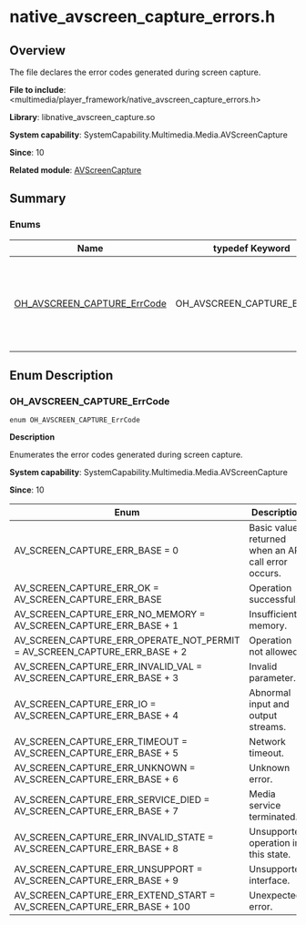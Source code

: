 # native_avscreen_capture_errors.h
<!--Kit: Media Kit-->
<!--Subsystem: Multimedia-->
<!--Owner: @zzs_911-->
<!--Designer: @stupig001-->
<!--Tester: @xdlinc-->
<!--Adviser: @zengyawen-->

## Overview

The file declares the error codes generated during screen capture.

**File to include**: <multimedia/player_framework/native_avscreen_capture_errors.h>

**Library**: libnative_avscreen_capture.so

**System capability**: SystemCapability.Multimedia.Media.AVScreenCapture

**Since**: 10

**Related module**: [AVScreenCapture](capi-avscreencapture.md)

## Summary

### Enums

| Name| typedef Keyword| Description|
| -- | -- | -- |
| [OH_AVSCREEN_CAPTURE_ErrCode](#oh_avscreen_capture_errcode) | OH_AVSCREEN_CAPTURE_ErrCode | Defines an enum for the error codes generated during screen capture.|

## Enum Description

### OH_AVSCREEN_CAPTURE_ErrCode

```
enum OH_AVSCREEN_CAPTURE_ErrCode
```

**Description**

Enumerates the error codes generated during screen capture.

**System capability**: SystemCapability.Multimedia.Media.AVScreenCapture

**Since**: 10

| Enum| Description|
| -- | -- |
| AV_SCREEN_CAPTURE_ERR_BASE = 0 | Basic value returned when an API call error occurs.| 
| AV_SCREEN_CAPTURE_ERR_OK = AV_SCREEN_CAPTURE_ERR_BASE | Operation successful.| 
| AV_SCREEN_CAPTURE_ERR_NO_MEMORY = AV_SCREEN_CAPTURE_ERR_BASE + 1 | Insufficient memory.| 
| AV_SCREEN_CAPTURE_ERR_OPERATE_NOT_PERMIT = AV_SCREEN_CAPTURE_ERR_BASE + 2 | Operation not allowed.| 
| AV_SCREEN_CAPTURE_ERR_INVALID_VAL = AV_SCREEN_CAPTURE_ERR_BASE + 3 | Invalid parameter.| 
| AV_SCREEN_CAPTURE_ERR_IO = AV_SCREEN_CAPTURE_ERR_BASE + 4 | Abnormal input and output streams.| 
| AV_SCREEN_CAPTURE_ERR_TIMEOUT = AV_SCREEN_CAPTURE_ERR_BASE + 5 | Network timeout.| 
| AV_SCREEN_CAPTURE_ERR_UNKNOWN = AV_SCREEN_CAPTURE_ERR_BASE + 6 | Unknown error.| 
| AV_SCREEN_CAPTURE_ERR_SERVICE_DIED = AV_SCREEN_CAPTURE_ERR_BASE + 7 | Media service terminated.| 
| AV_SCREEN_CAPTURE_ERR_INVALID_STATE = AV_SCREEN_CAPTURE_ERR_BASE + 8 | Unsupported operation in this state.| 
| AV_SCREEN_CAPTURE_ERR_UNSUPPORT = AV_SCREEN_CAPTURE_ERR_BASE + 9 | Unsupported interface.| 
| AV_SCREEN_CAPTURE_ERR_EXTEND_START = AV_SCREEN_CAPTURE_ERR_BASE + 100 | Unexpected error.| 
